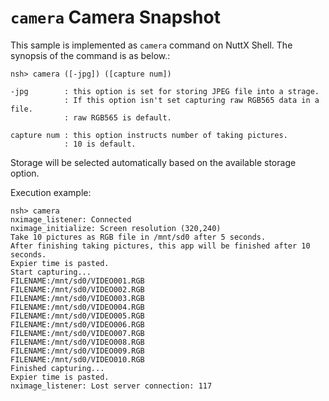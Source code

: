 # `camera` Camera Snapshot

This sample is implemented as `camera` command on NuttX Shell. The
synopsis of the command is as below.:

    nsh> camera ([-jpg]) ([capture num])
    
    -jpg        : this option is set for storing JPEG file into a strage.
                : If this option isn't set capturing raw RGB565 data in a file.
                : raw RGB565 is default.
    
    capture num : this option instructs number of taking pictures.
                : 10 is default.

Storage will be selected automatically based on the available storage
option.

Execution example:

    nsh> camera
    nximage_listener: Connected
    nximage_initialize: Screen resolution (320,240)
    Take 10 pictures as RGB file in /mnt/sd0 after 5 seconds.
    After finishing taking pictures, this app will be finished after 10 seconds.
    Expier time is pasted.
    Start capturing...
    FILENAME:/mnt/sd0/VIDEO001.RGB
    FILENAME:/mnt/sd0/VIDEO002.RGB
    FILENAME:/mnt/sd0/VIDEO003.RGB
    FILENAME:/mnt/sd0/VIDEO004.RGB
    FILENAME:/mnt/sd0/VIDEO005.RGB
    FILENAME:/mnt/sd0/VIDEO006.RGB
    FILENAME:/mnt/sd0/VIDEO007.RGB
    FILENAME:/mnt/sd0/VIDEO008.RGB
    FILENAME:/mnt/sd0/VIDEO009.RGB
    FILENAME:/mnt/sd0/VIDEO010.RGB
    Finished capturing...
    Expier time is pasted.
    nximage_listener: Lost server connection: 117
